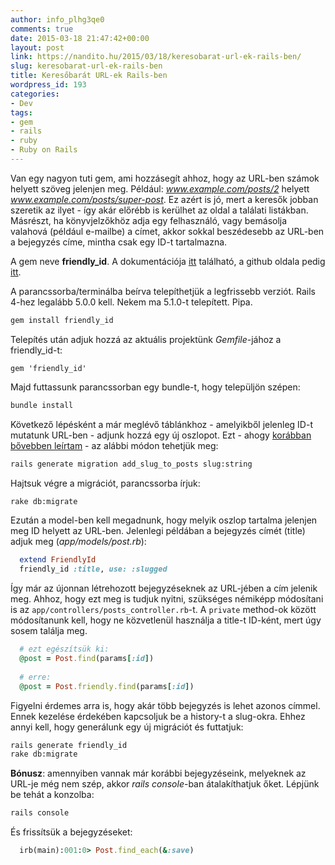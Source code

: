 ```yaml
---
author: info_plhg3qe0
comments: true
date: 2015-03-18 21:47:42+00:00
layout: post
link: https://nandito.hu/2015/03/18/keresobarat-url-ek-rails-ben/
slug: keresobarat-url-ek-rails-ben
title: Keresőbarát URL-ek Rails-ben
wordpress_id: 193
categories:
- Dev
tags:
- gem
- rails
- ruby
- Ruby on Rails
---
```


Van egy nagyon tuti gem, ami hozzásegít ahhoz, hogy az URL-ben számok helyett szöveg jelenjen meg. Például: _www.example.com/posts/2_ helyett _www.example.com/posts/super-post_. Ez azért is jó, mert a keresők jobban szeretik az ilyet - így akár előrébb is kerülhet az oldal a találati listákban. Másrészt, ha könyvjelzőkhöz adja egy felhasználó, vagy bemásolja valahová (például e-mailbe) a címet, akkor sokkal beszédesebb az URL-ben a bejegyzés címe, mintha csak egy ID-t tartalmazna.

A gem neve **friendly_id**. A dokumentációja [itt](http://norman.github.io/friendly_id/file.Guide.html) található, a github oldala pedig [itt](https://github.com/norman/friendly_id).

A parancssorba/terminálba beírva telepíthetjük a legfrissebb verziót. Rails 4-hez legalább 5.0.0 kell. Nekem ma 5.1.0-t telepített. Pipa.

```bash
gem install friendly_id
```

Telepítés után adjuk hozzá az aktuális projektünk _Gemfile_-jához a friendly_id-t:

```
gem 'friendly_id'
```

Majd futtassunk parancssorban egy bundle-t, hogy települjön szépen:

``` bash
bundle install
```

Következő lépésként a már meglévő táblánkhoz - amelyikből jelenleg ID-t mutatunk URL-ben - adjunk hozzá egy új oszlopot. Ezt - ahogy [korábban bővebben leírtam](/2015-03-14-oszlop-hozzaadasa-tablahoz-vagy-oszlop-torlese-tablabol-rails-ben/) - az alábbi módon tehetjük meg:

```bash
rails generate migration add_slug_to_posts slug:string
```

Hajtsuk végre a migrációt, parancssorba írjuk:

```bash
rake db:migrate
```

Ezután a model-ben kell megadnunk, hogy melyik oszlop tartalma jelenjen meg ID helyett az URL-ben. Jelenlegi példában a bejegyzés címét (title) adjuk meg (_app/models/post.rb_):

```ruby 
  extend FriendlyId
  friendly_id :title, use: :slugged
```

Így már az újonnan létrehozott bejegyzéseknek az URL-jében a cím jelenik meg. Ahhoz, hogy ezt meg is tudjuk nyitni, szükséges némiképp módosítani is az `app/controllers/posts_controller.rb`-t. A `private` method-ok között módosítanunk kell, hogy ne közvetlenül használja a title-t ID-ként, mert úgy sosem találja meg.

```ruby
  # ezt egészítsük ki:
  @post = Post.find(params[:id])
  
  # erre:
  @post = Post.friendly.find(params[:id])
```

Figyelni érdemes arra is, hogy akár több bejegyzés is lehet azonos címmel. Ennek kezelése érdekében kapcsoljuk be a history-t a slug-okra. Ehhez annyi kell, hogy generálunk egy új migrációt és futtatjuk:

```bash
rails generate friendly_id
rake db:migrate
```

**Bónusz**: amennyiben vannak már korábbi bejegyzéseink, melyeknek az URL-je még nem szép, akkor _rails console_-ban átalakíthatjuk őket. Lépjünk be tehát a konzolba:

```bash 
rails console
```

És frissítsük a bejegyzéseket:

```ruby 
  irb(main):001:0> Post.find_each(&:save)
```